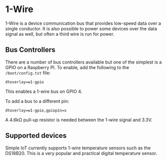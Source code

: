 # 1-Wire

1-Wire is a device communication bus that provides low-speed data over a single
conductor. It is also possible to power some devices over the data signal as
well, but often a third wire is run for power.

## Bus Controllers

There are a number of bus controllers available but one of the simplest is a
GPIO on a Raspberry PI. To enable, add the following to the `/boot/config.txt`
file:

`dtoverlay=w1-gpio`

This enables a 1-wire bus on GPIO 4.

To add a bus to a different pin:

`dtoverlay=w1-gpio,gpiopin=x`

A 4.6kΩ pull-up resistor is needed between the 1-wire signal and 3.3V.

## Supported devices

Simple IoT currently supports 1-wire temperature sensors such as the DS18B20.
This is a very popular and practical digital temperature sensor.
